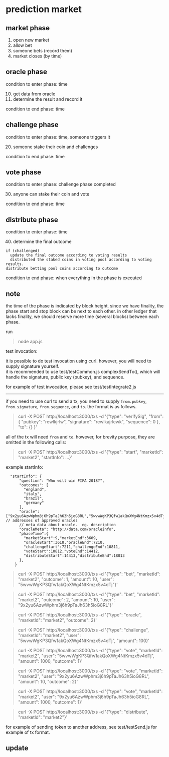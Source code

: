 prediction market
=======================

## market phase
1. open new market
2. allow bet
3. someone bets (record them)
4. market closes (by time)

## oracle phase

condition to enter phase: time

10. get data from oracle
11. determine the result and record it

condition to end phase: time

## challenge phase

condition to enter phase: time, someone triggers it

20. someone stake their coin and challenges

condition to end phase: time

## vote phase

condition to enter phase: challenge phase completed

30. anyone can stake their coin and vote

condition to end phase: time

## distribute phase
condition to enter phase: time

40. determine the final outcome

```
if (challenged)
  update the final outcome according to voting results
  distributed the staked coins in voting pool according to voting results.
distribute betting pool coins according to outcome
```

condition to end phase: when everything in the phase is executed




## note

the time of the phase is indicated by block height.  since we have finality, the
phase start and stop block can be next to each other.  in other ledger that
lacks finality, we should reserve more time (several blocks) between each phase.  



run
> node app.js


test invocation:

it is possible to do test invocation using curl.  however, you will need to supply signature yourself.  
it is recommended to use test/testCommon.js complexSendTx(), which will handle the signature, public key (pubkey), and sequence.  

for example of test invocation, please see test/testIntegrate2.js

--------

if you need to use curl to send a tx, you need to supply `from.pubkey`, `from.signature`, `from.sequence`, and `to`.  the format is as follows.
> curl -X POST http://localhost:3000/txs -d '{"type": "verifySig", "from": { "pubkey": "rewlkjrlw", "signature": "rewlkajrlewk", "sequence": 0 }, "to": {} }'

all of the tx will need `from` and `to`.  however, for brevity purpose, they are omitted in the following calls:

> curl -X POST http://localhost:3000/txs -d '{"type": "start", "marketId": "market2", "startInfo": ...}'

example startInfo:
```
  "startInfo": {
      "question": "Who will win FIFA 2018?",
      "outcomes": [
        "england",
        "italy",
        "brazil",
        "germany"
      ],
      "oracle": ["9x2yu6AzwWphm3j6h9pTaJh63h5ioG8RL","5wvwWgKP3Qfw1akQoXWg4NtKmzx5v4dTj"], // addresses of approved oracles
      // meta data about oracle.  eg. description
      "oracleMeta": "http://data.com/oracleinfo",
      "phaseTime":{
        "marketStart":9,"marketEnd":3609,
        "oracleStart":3610,"oracleEnd":7210,
        "challengeStart":7211,"challengeEnd":10811,
        "voteStart":10812,"voteEnd":14412,
        "distributeStart":14413,"distributeEnd":18013
      },
    }
```

> curl -X POST http://localhost:3000/txs -d '{"type": "bet", "marketId": "market2", "outcome": 1, "amount": 10, "user": "5wvwWgKP3Qfw1akQoXWg4NtKmzx5v4dTj"}'

> curl -X POST http://localhost:3000/txs -d '{"type": "bet", "marketId": "market2", "outcome": 2, "amount": 10, "user": "9x2yu6AzwWphm3j6h9pTaJh63h5ioG8RL"}'

> curl -X POST http://localhost:3000/txs -d '{"type": "oracle", "marketId": "market2", "outcome": 2}'

> curl -X POST http://localhost:3000/txs -d '{"type": "challenge", "marketId": "market2", "user": "5wvwWgKP3Qfw1akQoXWg4NtKmzx5v4dTj", "amount": 100}'

> curl -X POST http://localhost:3000/txs -d '{"type": "vote", "marketId": "market2", "user": "5wvwWgKP3Qfw1akQoXWg4NtKmzx5v4dTj", "amount": 1000, "outcome": 1}'

> curl -X POST http://localhost:3000/txs -d '{"type": "vote", "marketId": "market2", "user": "9x2yu6AzwWphm3j6h9pTaJh63h5ioG8RL", "amount": 10, "outcome": 2}'

> curl -X POST http://localhost:3000/txs -d '{"type": "vote", "marketId": "market2", "user": "9x2yu6AzwWphm3j6h9pTaJh63h5ioG8RL", "amount": 1000, "outcome": 1}'

> curl -X POST http://localhost:3000/txs -d '{"type": "distribute", "marketId": "market2"}'

for example of sending token to another address, see test/testSend.js for example of tx format.

## update

